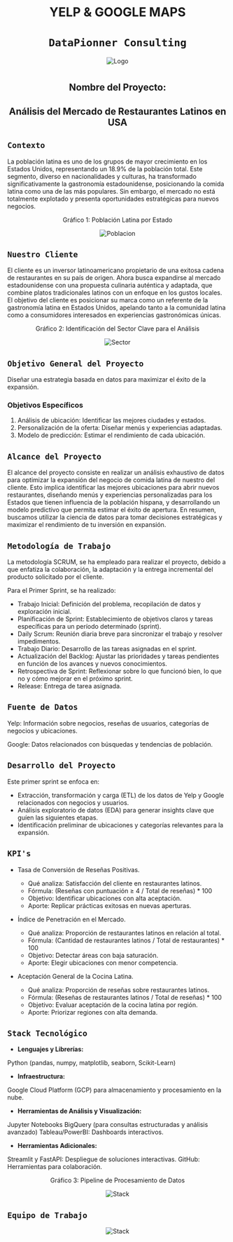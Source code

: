 # <h1 align="center">**YELP & GOOGLE MAPS**</h1>

## <h1 align="center">**`DataPionner Consulting`**</h1>

<div align="center">
  <img src="../Img/logo.png" alt="Logo">
</div>

# <h2 align=center> Nombre del Proyecto:</h2>
<h2 align=center>Análisis del Mercado de Restaurantes Latinos en USA</h2>

## ```Contexto```
La población latina es uno de los grupos de mayor crecimiento en los Estados Unidos, representando un 18.9% de la población total. Este segmento, diverso en nacionalidades y culturas, ha transformado significativamente la gastronomía estadounidense, posicionando la comida latina como una de las más populares. Sin embargo, el mercado no está totalmente explotado y presenta oportunidades estratégicas para nuevos negocios.

<p align="center"> Gráfico 1: Población Latina por Estado </p>

<div align="center">
  <img src="../Img/pobla.jpeg" alt="Poblacion">
</div>

## ```Nuestro Cliente```
El cliente es un inversor latinoamericano propietario de una exitosa cadena de restaurantes en su país de origen. Ahora busca expandirse al mercado estadounidense con una propuesta culinaria auténtica y adaptada, que combine platos tradicionales latinos con un enfoque en los gustos locales. El objetivo del cliente es posicionar su marca como un referente de la gastronomía latina en Estados Unidos, apelando tanto a la comunidad latina como a consumidores interesados en experiencias gastronómicas únicas.

<p align="center"> Gráfico 2: Identificación del Sector Clave para el Análisis </p>

<div align="center">
  <img src="../Img/sector.png" alt="Sector">
</div>


## ```Objetivo General del Proyecto```
Diseñar una estrategia basada en datos para maximizar el éxito de la expansión.

### Objetivos Específicos
1. Análisis de ubicación: Identificar las mejores ciudades y estados.
2. Personalización de la oferta: Diseñar menús y experiencias adaptadas.
3. Modelo de predicción: Estimar el rendimiento de cada ubicación.

## ```Alcance del Proyecto```

El alcance del proyecto consiste en realizar un análisis exhaustivo de datos para optimizar la expansión del negocio de comida latina de nuestro del cliente. Esto implica identificar las mejores ubicaciones para abrir nuevos restaurantes, diseñando menús y experiencias personalizadas para los Estados que tienen influencia de la población hispana, y desarrollando un modelo predictivo que permita estimar el éxito de apertura. En resumen, buscamos utilizar la ciencia de datos para tomar decisiones estratégicas y maximizar el rendimiento de tu inversión en expansión.

## ```Metodología de Trabajo```

La metodología SCRUM, se ha empleado para realizar el proyecto, debido a que enfatiza la colaboración, la adaptación y la entrega incremental del producto solicitado por el cliente. 

Para el Primer Sprint, se ha realizado:

- Trabajo Inicial: Definición del problema, recopilación de datos y exploración inicial.
- Planificación de Sprint: Establecimiento de objetivos claros y tareas específicas para un período determinado (sprint).
- Daily Scrum: Reunión diaria breve para sincronizar el trabajo y resolver impedimentos.
- Trabajo Diario: Desarrollo de las tareas asignadas en el sprint.
- Actualización del Backlog: Ajustar las prioridades y tareas pendientes en función de los avances y nuevos conocimientos.
- Retrospectiva de Sprint: Reflexionar sobre lo que funcionó bien, lo que no y cómo mejorar en el próximo sprint.
- Release: Entrega de tarea asignada.

## ```Fuente de Datos```
Yelp: Información sobre negocios, reseñas de usuarios, categorías de negocios y ubicaciones.

Google: Datos relacionados con búsquedas y tendencias de población.

## ```Desarrollo del Proyecto```

Este primer sprint se enfoca en:

- Extracción, transformación y carga (ETL) de los datos de Yelp y Google relacionados con negocios y usuarios.
- Análisis exploratorio de datos (EDA) para generar insights clave que guíen las siguientes etapas.
- Identificación preliminar de ubicaciones y categorías relevantes para la expansión.

## ```KPI's```
- Tasa de Conversión de Reseñas Positivas.
    - Qué analiza: Satisfacción del cliente en restaurantes latinos.
    - Fórmula: (Reseñas con puntuación ≥ 4 / Total de reseñas) * 100
    - Objetivo: Identificar ubicaciones con alta aceptación.
    - Aporte: Replicar prácticas exitosas en nuevas aperturas.

- Índice de Penetración en el Mercado.
    - Qué analiza: Proporción de restaurantes latinos en relación al total.
    - Fórmula: (Cantidad de restaurantes latinos / Total de restaurantes) * 100
    - Objetivo: Detectar áreas con baja saturación.
    - Aporte: Elegir ubicaciones con menor competencia.

- Aceptación General de la Cocina Latina.
    - Qué analiza: Proporción de reseñas sobre restaurantes latinos.
    - Fórmula: (Reseñas de restaurantes latinos / Total de reseñas) * 100
    - Objetivo: Evaluar aceptación de la cocina latina por región.
    - Aporte: Priorizar regiones con alta demanda.

## ```Stack Tecnológico```

- **Lenguajes y Librerías:**

Python (pandas, numpy, matplotlib, seaborn, Scikit-Learn)

- **Infraestructura:**

Google Cloud Platform (GCP) para almacenamiento y procesamiento en la nube.

- **Herramientas de Análisis y Visualización:**

Jupyter Notebooks
BigQuery (para consultas estructuradas y análisis avanzado)
Tableau/PowerBI: Dashboards interactivos.

- **Herramientas Adicionales:**

Streamlit y FastAPI: Despliegue de soluciones interactivas.
GitHub: Herramientas para colaboración.

<p align="center"> Gráfico 3: Pipeline de Procesamiento de Datos </p>

<div align="center">
  <img src="../Img/stack.jpeg" alt="Stack">
</div>



## ```Equipo de Trabajo```

<div align="center">
  <img src="../Img/equipo.jpg" alt="Stack">
</div>
